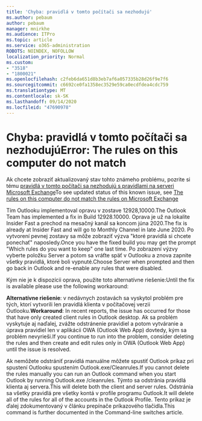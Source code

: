 ```yaml
---
title: 'Chyba: pravidlá v tomto počítači sa nezhodujú'
ms.author: pebaum
author: pebaum
manager: mnirkhe
ms.audience: ITPro
ms.topic: article
ms.service: o365-administration
ROBOTS: NOINDEX, NOFOLLOW
localization_priority: Normal
ms.custom:
- "3518"
- "1800021"
ms.openlocfilehash: c2feb6da651d8b3eb7af6a057335b28d26f9e7f6
ms.sourcegitcommit: c6692ce0fa1358ec3529e59ca0ecdfdea4cdc759
ms.translationtype: MT
ms.contentlocale: sk-SK
ms.lasthandoff: 09/14/2020
ms.locfileid: "47690978"
---
```

# <a name="error-the-rules-on-this-computer-do-not-match"></a><span data-ttu-id="8e108-102">Chyba: pravidlá v tomto počítači sa nezhodujú</span><span class="sxs-lookup"><span data-stu-id="8e108-102">Error: The rules on this computer do not match</span></span>

<span data-ttu-id="8e108-103">Ak chcete zobraziť aktualizovaný stav tohto známeho problému, pozrite si tému [pravidlá v tomto počítači sa nezhodujú s pravidlami na serveri Microsoft Exchange](https://support.office.com/article/d032e037-b224-429e-b325-633afde9b5f0)</span><span class="sxs-lookup"><span data-stu-id="8e108-103">To see updated status of this known issue, see [The rules on this computer do not match the rules on Microsoft Exchange](https://support.office.com/article/d032e037-b224-429e-b325-633afde9b5f0)</span></span>

<span data-ttu-id="8e108-104">Tím Outlooku implementoval opravu v zostave 12928,10000.</span><span class="sxs-lookup"><span data-stu-id="8e108-104">The Outlook Team has implemented a fix in Build 12928.10000.</span></span> <span data-ttu-id="8e108-105">Oprava je už na lokalite Insider Fast a prechod na mesačný kanál sa koncom júna 2020.</span><span class="sxs-lookup"><span data-stu-id="8e108-105">The fix is already at Insider Fast and will go to Monthly Channel in late June 2020.</span></span> <span data-ttu-id="8e108-106">Po vytvorení pevnej zostavy sa môže zobraziť výzva "ktoré pravidlá si chcete ponechať" naposledy.</span><span class="sxs-lookup"><span data-stu-id="8e108-106">Once you have the fixed build you may get the prompt "Which rules do you want to keep" one last time.</span></span> <span data-ttu-id="8e108-107">Po zobrazení výzvy vyberte položku Server a potom sa vráťte späť v Outlooku a znova zapnite všetky pravidlá, ktoré boli vypnuté.</span><span class="sxs-lookup"><span data-stu-id="8e108-107">Choose Server when prompted and then go back in Outlook and re-enable any rules that were disabled.</span></span>

<span data-ttu-id="8e108-108">Kým nie je k dispozícii oprava, použite toto alternatívne riešenie:</span><span class="sxs-lookup"><span data-stu-id="8e108-108">Until the fix is available please use the following workaround:</span></span>

<span data-ttu-id="8e108-109">**Alternatívne riešenie**: v nedávnych zostavách sa vyskytol problém pre tých, ktorí vytvorili len pravidlá klienta v počítačovej verzii Outlooku.</span><span class="sxs-lookup"><span data-stu-id="8e108-109">**Workaround**: In recent reports, the issue has occurred for those that have only created client rules in Outlook desktop.</span></span> <span data-ttu-id="8e108-110">Ak sa problém vyskytuje aj naďalej, zvážte odstránenie pravidiel a potom vytváranie a úprava pravidiel len v aplikácii OWA (Outlook Web App) dovtedy, kým sa problém nevyrieši.</span><span class="sxs-lookup"><span data-stu-id="8e108-110">If you continue to run into the problem, consider deleting the rules and then create and edit rules only in OWA (Outlook Web App) until the issue is resolved.</span></span>

<span data-ttu-id="8e108-111">Ak nemôžete odstrániť pravidlá manuálne môžete spustiť Outlook príkaz pri spustení Outlooku spustením Outlook.exe/Cleanrules.</span><span class="sxs-lookup"><span data-stu-id="8e108-111">If you cannot delete the rules manually you can run an Outlook command when you start Outlook by running Outlook.exe /cleanrules.</span></span> <span data-ttu-id="8e108-112">Týmto sa odstránia pravidlá klienta aj servera.</span><span class="sxs-lookup"><span data-stu-id="8e108-112">This will delete both the client and server rules.</span></span> <span data-ttu-id="8e108-113">Odstránia sa všetky pravidlá pre všetky kontá v profile programu Outlook.</span><span class="sxs-lookup"><span data-stu-id="8e108-113">It will delete all of the rules for all of the accounts in the Outlook Profile.</span></span> <span data-ttu-id="8e108-114">Tento príkaz je ďalej zdokumentovaný v článku prepínače príkazového tlačidla.</span><span class="sxs-lookup"><span data-stu-id="8e108-114">This command is further documented in the Command-line switches article.</span></span>

